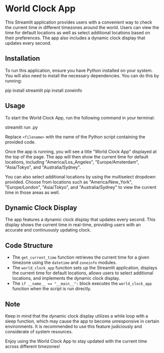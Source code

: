 # World Clock App

This Streamlit application provides users with a convenient way to check the current time in different timezones around the world. Users can view the time for default locations as well as select additional locations based on their preferences. The app also includes a dynamic clock display that updates every second.

## Installation

To run this application, ensure you have Python installed on your system. You will also need to install the necessary dependencies. You can do this by running:

pip install streamlit
pip install zoneinfo

## Usage

To start the World Clock App, run the following command in your terminal:

streamlit run <filename>.py


Replace `<filename>` with the name of the Python script containing the provided code.

Once the app is running, you will see a title "World Clock App" displayed at the top of the page. The app will then show the current time for default locations, including "America/Los_Angeles", "Europe/Amsterdam", "Asia/Tokyo", and "Australia/Sydney".

You can also select additional locations by using the multiselect dropdown provided. Choose from locations such as "America/New_York", "Europe/London", "Asia/Tokyo", and "Australia/Sydney" to view the current time in those areas as well.

## Dynamic Clock Display

The app features a dynamic clock display that updates every second. This display shows the current time in real-time, providing users with an accurate and continuously updating clock.

## Code Structure

- The `get_current_time` function retrieves the current time for a given timezone using the `datetime` and `zoneinfo` modules.
- The `world_clock_app` function sets up the Streamlit application, displays the current time for default locations, allows users to select additional locations, and implements the dynamic clock display.
- The `if __name__ == "__main__":` block executes the `world_clock_app` function when the script is run directly.

## Note

Keep in mind that the dynamic clock display utilizes a while loop with a sleep function, which may cause the app to become unresponsive in certain environments. It is recommended to use this feature judiciously and considerate of system resources.

Enjoy using the World Clock App to stay updated with the current time across different timezones!
